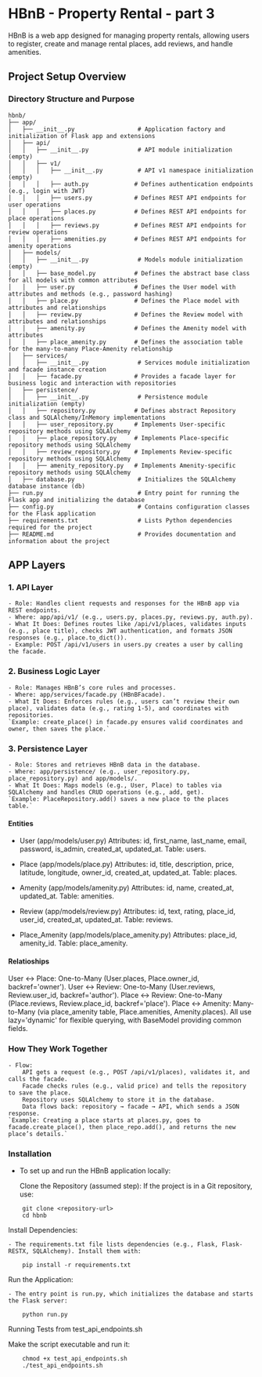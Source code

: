 # HBnB - Property Rental - part 3

HBnB is a web app designed for managing property rentals, allowing users to register, create and manage rental places, add reviews, and handle amenities.

## Project Setup Overview

### Directory Structure and Purpose
```
hbnb/
├── app/
│   ├── __init__.py                  # Application factory and initialization of Flask app and extensions
│   ├── api/
│   │   ├── __init__.py              # API module initialization (empty)
│   │   ├── v1/
│   │   │   ├── __init__.py          # API v1 namespace initialization (empty)
│   │   │   ├── auth.py             # Defines authentication endpoints (e.g., login with JWT)
│   │   │   ├── users.py            # Defines REST API endpoints for user operations
│   │   │   ├── places.py           # Defines REST API endpoints for place operations
│   │   │   ├── reviews.py          # Defines REST API endpoints for review operations
│   │   │   ├── amenities.py        # Defines REST API endpoints for amenity operations
│   ├── models/
│   │   ├── __init__.py              # Models module initialization (empty)
│   │   ├── base_model.py           # Defines the abstract base class for all models with common attributes
│   │   ├── user.py                 # Defines the User model with attributes and methods (e.g., password hashing)
│   │   ├── place.py                # Defines the Place model with attributes and relationships
│   │   ├── review.py               # Defines the Review model with attributes and relationships
│   │   ├── amenity.py              # Defines the Amenity model with attributes
│   │   ├── place_amenity.py        # Defines the association table for the many-to-many Place-Amenity relationship
│   ├── services/
│   │   ├── __init__.py              # Services module initialization and facade instance creation
│   │   ├── facade.py               # Provides a facade layer for business logic and interaction with repositories
│   ├── persistence/
│   │   ├── __init__.py              # Persistence module initialization (empty)
│   │   ├── repository.py           # Defines abstract Repository class and SQLAlchemy/InMemory implementations
│   │   ├── user_repository.py      # Implements User-specific repository methods using SQLAlchemy
│   │   ├── place_repository.py     # Implements Place-specific repository methods using SQLAlchemy
│   │   ├── review_repository.py    # Implements Review-specific repository methods using SQLAlchemy
│   │   ├── amenity_repository.py   # Implements Amenity-specific repository methods using SQLAlchemy
│   ├── database.py                  # Initializes the SQLAlchemy database instance (db)
├── run.py                           # Entry point for running the Flask app and initializing the database
├── config.py                        # Contains configuration classes for the Flask application
├── requirements.txt                 # Lists Python dependencies required for the project
├── README.md                        # Provides documentation and information about the project
```
## APP Layers

### 1. API Layer

    - Role: Handles client requests and responses for the HBnB app via REST endpoints.
    - Where: app/api/v1/ (e.g., users.py, places.py, reviews.py, auth.py).
    - What It Does: Defines routes like /api/v1/places, validates inputs (e.g., place title), checks JWT authentication, and formats JSON responses (e.g., place.to_dict()).
    - Example: POST /api/v1/users in users.py creates a user by calling the facade.

### 2. Business Logic Layer

    - Role: Manages HBnB’s core rules and processes.
    - Where: app/services/facade.py (HBnBFacade).
    - What It Does: Enforces rules (e.g., users can’t review their own place), validates data (e.g., rating 1-5), and coordinates with repositories.
    `Example: create_place() in facade.py ensures valid coordinates and owner, then saves the place.`

### 3. Persistence Layer

    - Role: Stores and retrieves HBnB data in the database.
    - Where: app/persistence/ (e.g., user_repository.py, place_repository.py) and app/models/.
    - What It Does: Maps models (e.g., User, Place) to tables via SQLAlchemy and handles CRUD operations (e.g., add, get).
    `Example: PlaceRepository.add() saves a new place to the places table.`
    
#### Entities
- User (app/models/user.py)
Attributes: id, first_name, last_name, email, password, is_admin, created_at, updated_at.
Table: users.

- Place (app/models/place.py)
Attributes: id, title, description, price, latitude, longitude, owner_id, created_at, updated_at.
Table: places.

- Amenity (app/models/amenity.py)
Attributes: id, name, created_at, updated_at.
Table: amenities.

- Review (app/models/review.py)
Attributes: id, text, rating, place_id, user_id, created_at, updated_at.
Table: reviews.

- Place_Amenity (app/models/place_amenity.py)
Attributes: place_id, amenity_id.
Table: place_amenity.

#### Relatioships

User ↔ Place: One-to-Many (User.places, Place.owner_id, backref='owner').
User ↔ Review: One-to-Many (User.reviews, Review.user_id, backref='author').
Place ↔ Review: One-to-Many (Place.reviews, Review.place_id, backref='place').
Place ↔ Amenity: Many-to-Many (via place_amenity table, Place.amenities, Amenity.places).
All use lazy='dynamic' for flexible querying, with BaseModel providing common fields.

### How They Work Together

    - Flow:
        API gets a request (e.g., POST /api/v1/places), validates it, and calls the facade.
        Facade checks rules (e.g., valid price) and tells the repository to save the place.
        Repository uses SQLAlchemy to store it in the database.
        Data flows back: repository → facade → API, which sends a JSON response.
    `Example: Creating a place starts at places.py, goes to facade.create_place(), then place_repo.add(), and returns the new place’s details.`


### Installation

- To set up and run the HBnB application locally:

    Clone the Repository (assumed step):
        If the project is in a Git repository, use:
```
    git clone <repository-url>
    cd hbnb
```


Install Dependencies:

    - The requirements.txt file lists dependencies (e.g., Flask, Flask-RESTX, SQLAlchemy). Install them with:
```
    pip install -r requirements.txt
```
Run the Application:

    - The entry point is run.py, which initializes the database and starts the Flask server:
```
    python run.py
```
Running Tests from test_api_endpoints.sh

Make the script executable and run it:
```
    chmod +x test_api_endpoints.sh
    ./test_api_endpoints.sh
```
